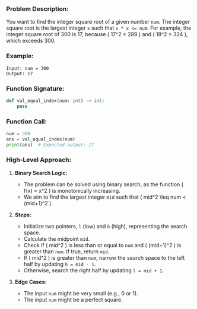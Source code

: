 ### Problem Description:

You want to find the integer square root of a given number `num`. The integer square root is the largest integer `x` such that `x * x <= num`. For example, the integer square root of 300 is 17, because \( 17^2 = 289 \) and \( 18^2 = 324 \), which exceeds 300.

### Example:

```plaintext
Input: num = 300
Output: 17
```

### Function Signature:

```python
def val_equal_index(num: int) -> int:
    pass
```

### Function Call:

```python
num = 300
ans = val_equal_index(num)
print(ans)  # Expected output: 17
```

### High-Level Approach:

1. **Binary Search Logic:**
    - The problem can be solved using binary search, as the function \( f(x) = x^2 \) is monotonically increasing.
    - We aim to find the largest integer `mid` such that \( mid^2 \leq num < (mid+1)^2 \).

2. **Steps:**
    - Initialize two pointers, `l` (low) and `h` (high), representing the search space.
    - Calculate the midpoint `mid`.
    - Check if \( mid^2 \) is less than or equal to `num` and \( (mid+1)^2 \) is greater than `num`. If true, return `mid`.
    - If \( mid^2 \) is greater than `num`, narrow the search space to the left half by updating `h = mid - 1`.
    - Otherwise, search the right half by updating `l = mid + 1`.

3. **Edge Cases:**
    - The input `num` might be very small (e.g., 0 or 1).
    - The input `num` might be a perfect square.
